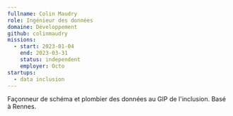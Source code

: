 ```yaml
---
fullname: Colin Maudry
role: Ingénieur des données
domaine: Développement
github: colinmaudry
missions:
  - start: 2023-01-04
    end: 2023-03-31
    status: independent
    employer: Octo
startups:
  - data inclusion
---
```


Façonneur de schéma et plombier des données au GIP de l'inclusion. Basé à Rennes.
